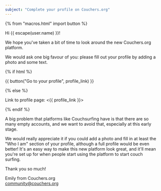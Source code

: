 ```yaml
---
subject: "Complete your profile on Couchers.org"
---
```


{% from "macros.html" import button %}

Hi {{ escape(user.name) }}!

We hope you've taken a bit of time to look around the new Couchers.org platform.

We would ask one big favour of you: please fill out your profile by adding a photo and some text.

{% if html %}

{{ button("Go to your profile", profile_link) }}

{% else %}

Link to profile page: <{{ profile_link }}>

{% endif %}

A big problem that platforms like Couchsurfing have is that there are so many empty accounts, and we want to avoid that, especially at this early stage.

We would really appreciate it if you could add a photo and fill in at least the "Who I am" section of your profile, although a full profile would be even better! It's an easy way to make this new platform look great, and it'll mean you're set up for when people start using the platform to start couch surfing.


Thank you so much!

Emily from Couchers.org\
[community@couchers.org](mailto:community@couchers.org)
